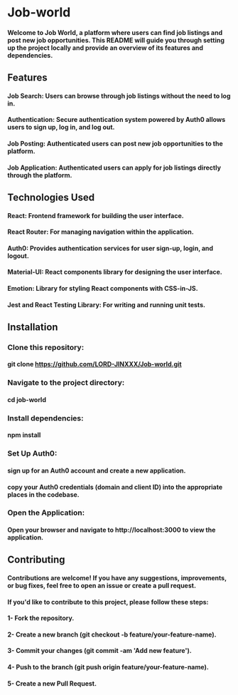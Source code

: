 # Job-world

#### Welcome to Job World, a platform where users can find job listings and post new job opportunities. This README will guide you through setting up the project locally and provide an overview of its features and dependencies.

## Features

#### Job Search: Users can browse through job listings without the need to log in.
#### Authentication: Secure authentication system powered by Auth0 allows users to sign up, log in, and log out.
#### Job Posting: Authenticated users can post new job opportunities to the platform.
#### Job Application: Authenticated users can apply for job listings directly through the platform.

## Technologies Used

#### React: Frontend framework for building the user interface.
#### React Router: For managing navigation within the application.
#### Auth0: Provides authentication services for user sign-up, login, and logout.
#### Material-UI: React components library for designing the user interface.
#### Emotion: Library for styling React components with CSS-in-JS.
#### Jest and React Testing Library: For writing and running unit tests.

## Installation

### Clone this repository: 
#### git clone https://github.com/LORD-JINXXX/Job-world.git
### Navigate to the project directory: 
#### cd job-world
### Install dependencies: 
#### npm install
### Set Up Auth0: 
#### sign up for an Auth0 account and create a new application.
#### copy your Auth0 credentials (domain and client ID) into the appropriate places in the codebase.
### Open the Application:
#### Open your browser and navigate to http://localhost:3000 to view the application.

## Contributing

#### Contributions are welcome! If you have any suggestions, improvements, or bug fixes, feel free to open an issue or create a pull request.

#### If you'd like to contribute to this project, please follow these steps:

#### 1- Fork the repository.
#### 2- Create a new branch (git checkout -b feature/your-feature-name).
#### 3- Commit your changes (git commit -am 'Add new feature').
#### 4- Push to the branch (git push origin feature/your-feature-name).
#### 5- Create a new Pull Request.
            
